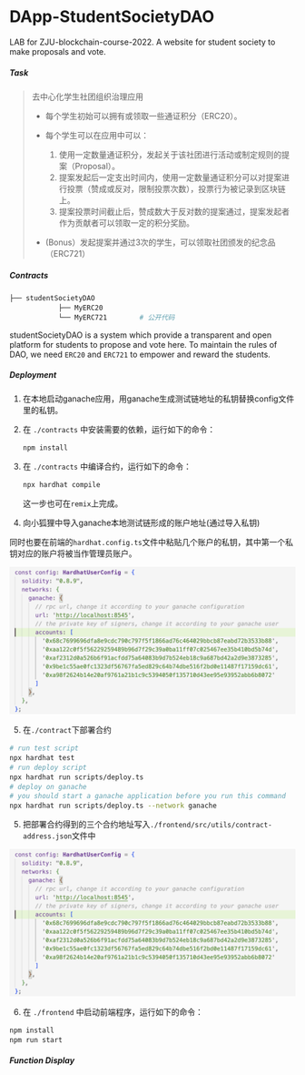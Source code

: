 # DApp-StudentSocietyDAO
LAB for ZJU-blockchain-course-2022. A website for student society to make proposals and vote.

##### Task

> 去中心化学生社团组织治理应用 
>
> - 每个学生初始可以拥有或领取一些通证积分（ERC20）。 
> - 每个学生可以在应用中可以： 
>   1. 使用一定数量通证积分，发起关于该社团进行活动或制定规则的提案（Proposal）。 
>   2. 提案发起后一定支出时间内，使用一定数量通证积分可以对提案进行投票（赞成或反对，限制投票次数），投票行为被记录到区块链上。 
>   3. 提案投票时间截止后，赞成数大于反对数的提案通过，提案发起者作为贡献者可以领取一定的积分奖励。 
>
> - (Bonus）发起提案并通过3次的学生，可以领取社团颁发的纪念品（ERC721）

##### Contracts

```bash
├── studentSocietyDAO
			├── MyERC20
			└── MyERC721        # 公开代码
```

studentSocietyDAO is a system which provide a transparent and open platform for students to propose and vote here. To maintain the rules of DAO, we need `ERC20` and `ERC721` to empower and reward the students.

##### Deployment

1. 在本地启动ganache应用，用ganache生成测试链地址的私钥替换config文件里的私钥。

2. 在 `./contracts` 中安装需要的依赖，运行如下的命令：

   ```bash
   npm install
   ```

3. 在 `./contracts` 中编译合约，运行如下的命令：

   ```bash
   npx hardhat compile
   ```

   这一步也可在`remix`上完成。

4. 向小狐狸中导入ganache本地测试链形成的账户地址(通过导入私钥)

​		同时也要在前端的`hardhat.config.ts`文件中粘贴几个账户的私钥，其中第一个私钥对应的账户将被当作管理员账户。

<img src="pics/1.png" alt="1" style="zoom:50%;" />

5. 在`./contract`下部署合约

```bash
# run test script
npx hardhat test
# run deploy script
npx hardhat run scripts/deploy.ts
# deploy on ganache
# you should start a ganache application before you run this command
npx hardhat run scripts/deploy.ts --network ganache
```

5. 把部署合约得到的三个合约地址写入`./frontend/src/utils/contract-address.json`文件中

<img src="pics/1.png"  alt="2" style="zoom:50%;" />

6. 在 `./frontend` 中启动前端程序，运行如下的命令：

```bash
npm install
npm run start
```

##### Function Display

